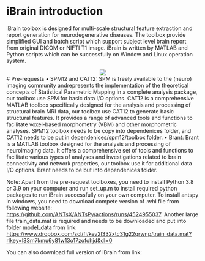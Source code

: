# iBrain introduction
iBrain toolbox is designed for multi-scale structural feature extraction and report generation for neurodegenerative diseases. The toolbox provide simplified GUI and batch script which support subject level brain report from original DICOM or NIFTI T1 image. iBrain is written by MATLAB and Python scripts which can be successfully on Window and Linux operation system. 
<div align=center>
<img src=https://github.com/YongLiuLab/iBrain/assets/20011474/7511f335-8b20-423b-972c-0623310a2751>
</div>
# Pre-requests
• SPM12 and CAT12: SPM is freely available to the (neuro) imaging community andrepresents the implementation of the theoretical concepts of Statistical Parametric Mapping in a complete analysis package, our toolbox use SPM for basic data I/O options. CAT12 is a comprehensive MATLAB toolbox specifically designed for the analysis and processing of structural brain MRI data, our toolbox use CAT12 to generate basic structural features. It provides a range of advanced tools and functions to facilitate voxel-based morphometry (VBM) and other morphometric analyses. SPM12 toolbox needs to be copy into dependenices folder, and CAT12 needs to be put in dependenices/spm12/toolbox folder. 
• Brant: Brant is a MATLAB toolbox designed for the analysis and processing of neuroimaging data. It offers a comprehensive set of tools and functions to facilitate various types of analyses and investigations related to brain connectivity and network properties, our toolbox use it for additional data I/O options. Brant needs to be but into dependenices folder. 

Note: Apart from the pre-request toolboxes, you need to install Python 3.8 or 3.9 on your computer and run set_up.m to install required python packages to run iBrain successfully on your own computer. To install antspy in windows, you need to download compete version of .whl file from following website:  https://github.com/ANTsX/ANTsPy/actions/runs/4524955037. Another large file train_data.mat is required and needs to be downloaded and put into folder model_data from link: https://www.dropbox.com/scl/fi/kev2l332xtc31g22qrwnp/train_data.mat?rlkey=l33m7kmu6y81w13o17zofohjd&dl=0

You can also download full version of iBrain from link:

